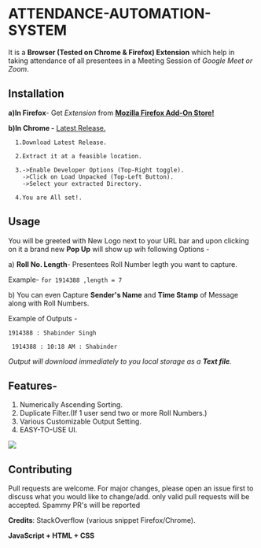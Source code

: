 # ATTENDANCE-AUTOMATION-SYSTEM

It is a **Browser (Tested on Chrome & Firefox) Extension** which help in taking attendance of all presentees in a Meeting Session of *Google Meet or Zoom*.


## Installation

**a)In Firefox**- Get *Extension* from **[Mozilla Firefox Add-On Store!](https://addons.mozilla.org/en-US/firefox/addon/attendance-automation-system/)**
            
**b)In Chrome -**
[Latest Release.](https://github.com/Shabinder/Attendance-Automation-System/releases)

      1.Download Latest Release.

      2.Extract it at a feasible location.

      3.->Enable Developer Options (Top-Right toggle).
        ->Click on Load Unpacked (Top-Left Button). 
        ->Select your extracted Directory.

      4.You are All set!.
## Usage

You will be greeted with New Logo next to your URL bar and upon clicking on it a brand new **Pop Up** will show up wih following Options -

a) **Roll No. Length**- Presentees Roll Number legth you want to capture.

Example- ```for 1914388 ,length = 7```

b) You can even Capture **Sender's Name** and **Time Stamp** of Message along with Roll Numbers.

Example of Outputs - 

```1914388 : Shabinder Singh```

``` 1914388 : 10:18 AM : Shabinder```

_Output will download immediately to you local storage as a **Text file**._

## Features-
1. Numerically Ascending Sorting.
2. Duplicate Filter.(If 1 user send two or more Roll Numbers.)
3. Various Customizable Output Setting.
4. EASY-TO-USE UI.

<img src = "https://raw.githubusercontent.com/sinhasamarth/Attendance-Automation-System/master/UI.PNG">


## Contributing
Pull requests are welcome. For major changes, please open an issue first to discuss what you would like to change/add.
only valid pull requests will be accepted. Spammy PR's will be reported
 


**Credits**: StackOverflow (various snippet Firefox/Chrome).

**JavaScript + HTML + CSS**
